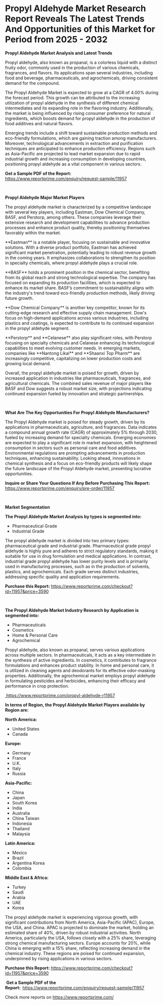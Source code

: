<p><h1>Propyl Aldehyde Market Research Report Reveals The Latest Trends And Opportunities of this Market for Period from 2025 - 2032</h1></p><p><strong>Propyl Aldehyde Market Analysis and Latest Trends</strong></p>
<p><p>Propyl aldehyde, also known as propanal, is a colorless liquid with a distinct fruity odor, commonly used in the production of various chemicals, fragrances, and flavors. Its applications span several industries, including food and beverage, pharmaceuticals, and agrochemicals, driving consistent demand for the compound.</p><p>The Propyl Aldehyde Market is expected to grow at a CAGR of 4.00% during the forecast period. This growth can be attributed to the increasing utilization of propyl aldehyde in the synthesis of different chemical intermediates and its expanding role in the flavoring industry. Additionally, the market is being influenced by rising consumer preference for natural ingredients, which boosts demand for propyl aldehyde in the production of food additives and natural flavors.</p><p>Emerging trends include a shift toward sustainable production methods and eco-friendly formulations, which are gaining traction among manufacturers. Moreover, technological advancements in extraction and purification techniques are anticipated to enhance production efficiency. Regions such as Asia-Pacific are projected to lead market expansion due to rapid industrial growth and increasing consumption in developing countries, positioning propyl aldehyde as a vital component in various sectors.</p></p>
<p><strong>Get a Sample PDF of the Report:&nbsp;</strong> <a href="https://www.reportprime.com/enquiry/request-sample/11957?utm_campaign=3210&utm_medium=2&utm_source=Github&utm_content=ia&utm_term=17032025&utm_id=propyl-aldehyde">https://www.reportprime.com/enquiry/request-sample/11957</a></p>
<p>&nbsp;</p>
<p><strong>Propyl Aldehyde Major Market Players</strong></p>
<p><p>The propyl aldehyde market is characterized by a competitive landscape with several key players, including Eastman, Dow Chemical Company, BASF, and Perstorp, among others. These companies leverage their extensive research and development capabilities to advance production processes and enhance product quality, thereby positioning themselves favorably within the market.</p><p>**Eastman** is a notable player, focusing on sustainable and innovative solutions. With a diverse product portfolio, Eastman has achieved significant market penetration, potentially leading to robust revenue growth in the coming years. It emphasizes collaborations to strengthen its position in specialty chemicals, where propyl aldehyde plays a crucial role.</p><p>**BASF** holds a prominent position in the chemical sector, benefiting from its global reach and strong technological expertise. The company has focused on expanding its production facilities, which is expected to enhance its market share. BASF’s commitment to sustainability aligns with the industry's trend toward eco-friendly production methods, likely driving future growth.</p><p>**Dow Chemical Company** is another key competitor, known for its cutting-edge research and effective supply chain management. Dow's focus on high-demand applications across various industries, including plastics and coatings, is expected to contribute to its continued expansion in the propyl aldehyde segment.</p><p>**Perstorp** and **Celanese** also play significant roles, with Perstorp focusing on specialty chemicals and Celanese enhancing its technological capabilities to meet evolving customer needs. In emerging markets, companies like **Nantong Likai** and **Shaanxi Top Pharm** are increasingly competitive, capitalizing on lower production costs and growing local demand.</p><p>Overall, the propyl aldehyde market is poised for growth, driven by increased application in industries like pharmaceuticals, fragrances, and agricultural chemicals. The combined sales revenue of major players like BASF and Dow suggests a robust market size, with projections indicating continued expansion fueled by innovation and strategic partnerships.</p></p>
<p>&nbsp;</p>
<p><strong>What Are The Key Opportunities For Propyl Aldehyde Manufacturers?</strong></p>
<p><p>The Propyl Aldehyde market is poised for steady growth, driven by its applications in pharmaceuticals, agriculture, and fragrances. Data indicates a compound annual growth rate (CAGR) of approximately 5% through 2030, fueled by increasing demand for specialty chemicals. Emerging economies are expected to play a significant role in market expansion, with heightened consumption in sectors such as personal care and food additives. Environmental regulations are prompting advancements in production techniques, enhancing sustainability. Looking ahead, innovations in chemical synthesis and a focus on eco-friendly products will likely shape the future landscape of the Propyl Aldehyde market, presenting lucrative opportunities.</p></p>
<p><strong>Inquire or Share Your Questions If Any Before Purchasing This Report:</strong> <a href="https://www.reportprime.com/enquiry/pre-order/11957?utm_campaign=3210&utm_medium=2&utm_source=Github&utm_content=ia&utm_term=17032025&utm_id=propyl-aldehyde">https://www.reportprime.com/enquiry/pre-order/11957</a></p>
<p>&nbsp;</p>
<p><strong>Market Segmentation</strong></p>
<p><strong>The Propyl Aldehyde Market Analysis by types is segmented into:</strong></p>
<p><ul><li>Pharmaceutical Grade</li><li>Industrial Grade</li></ul></p>
<p><p>The propyl aldehyde market is divided into two primary types: pharmaceutical grade and industrial grade. Pharmaceutical grade propyl aldehyde is highly pure and adheres to strict regulatory standards, making it suitable for use in drug formulation and medical applications. In contrast, industrial grade propyl aldehyde has lower purity levels and is primarily used in manufacturing processes, such as in the production of solvents, plastics, and agrochemicals. Each grade serves distinct industries, addressing specific quality and application requirements.</p></p>
<p><strong>Purchase this Report:&nbsp;</strong><a href="https://www.reportprime.com/checkout?id=11957&price=3590&utm_campaign=3210&utm_medium=2&utm_source=Github&utm_content=ia&utm_term=17032025&utm_id=propyl-aldehyde">https://www.reportprime.com/checkout?id=11957&price=3590</a></p>
<p>&nbsp;</p>
<p><strong>The Propyl Aldehyde Market Industry Research by Application is segmented into:</strong></p>
<p><ul><li>Pharmaceuticals</li><li>Cosmetics</li><li>Home & Personal Care</li><li>Agrochemical</li></ul></p>
<p><p>Propyl aldehyde, also known as propanal, serves various applications across multiple sectors. In pharmaceuticals, it acts as a key intermediate in the synthesis of active ingredients. In cosmetics, it contributes to fragrance formulations and enhances product stability. In home and personal care, it is utilized in cleaning agents and deodorants for its effective odor-masking properties. Additionally, the agrochemical market employs propyl aldehyde in formulating pesticides and herbicides, enhancing their efficacy and performance in crop protection.</p></p>
<p><a href="https://www.reportprime.com/propyl-aldehyde-r11957?utm_campaign=3210&utm_medium=2&utm_source=Github&utm_content=ia&utm_term=17032025&utm_id=propyl-aldehyde">&nbsp;https://www.reportprime.com/propyl-aldehyde-r11957</a></p>
<p><strong>In terms of Region, the Propyl Aldehyde Market Players available by Region are:</strong></p>
<p>
    <p> <strong> North America: </strong>
        <ul>
            <li>United States</li>
            <li>Canada</li>
        </ul>
        </p> 
    <p> <strong> Europe: </strong>
        <ul>
            <li>Germany</li>
            <li>France</li>
            <li>U.K.</li>
            <li>Italy</li>
            <li>Russia</li>
        </ul>
        </p> 
    <p> <strong> Asia-Pacific: </strong>
        <ul>
            <li>China</li>
            <li>Japan</li>
            <li>South Korea</li>
            <li>India</li>
            <li>Australia</li>
            <li>China Taiwan</li>
            <li>Indonesia</li>
            <li>Thailand</li>
            <li>Malaysia</li>
        </ul>
        </p> 
    <p> <strong> Latin America: </strong>
        <ul>
            <li>Mexico</li>
            <li>Brazil</li>
            <li>Argentina Korea</li>
            <li>Colombia</li>
        </ul>
        </p> 
    <p> <strong> Middle East & Africa: </strong>
        <ul>
            <li>Turkey</li>
            <li>Saudi</li>
            <li>Arabia</li>
            <li>UAE</li>
            <li>Korea</li>
        </ul>
    </p>
    </p>
<p><p>The propyl aldehyde market is experiencing vigorous growth, with significant contributions from North America, Asia-Pacific (APAC), Europe, the USA, and China. APAC is projected to dominate the market, holding an estimated share of 40%, driven by robust industrial activities. North America, particularly the USA, follows closely with a 25% share, leveraging strong chemical manufacturing sectors. Europe accounts for 20%, while China is emerging with a 15% share, reflecting increasing demand in the chemical industry. These regions are poised for continued expansion, underpinned by rising applications in various sectors.</p></p>
<p><strong>Purchase this Report: </strong><a href="https://www.reportprime.com/checkout?id=11957&price=3590&utm_campaign=3210&utm_medium=2&utm_source=Github&utm_content=ia&utm_term=17032025&utm_id=propyl-aldehyde">https://www.reportprime.com/checkout?id=11957&price=3590</a></p>
<p>&nbsp;<strong>Get a Sample PDF of the Report:&nbsp;&nbsp;</strong><a href="https://www.reportprime.com/enquiry/request-sample/11957?utm_campaign=3210&utm_medium=2&utm_source=Github&utm_content=ia&utm_term=17032025&utm_id=propyl-aldehyde">https://www.reportprime.com/enquiry/request-sample/11957</a></p>
<p><strong></strong></p>
<p>Check more reports on <a href="https://www.reportprime.com/?utm_campaign=3210&utm_medium=2&utm_source=Github&utm_content=ia&utm_term=17032025&utm_id=propyl-aldehyde">https://www.reportprime.com/</a></p>